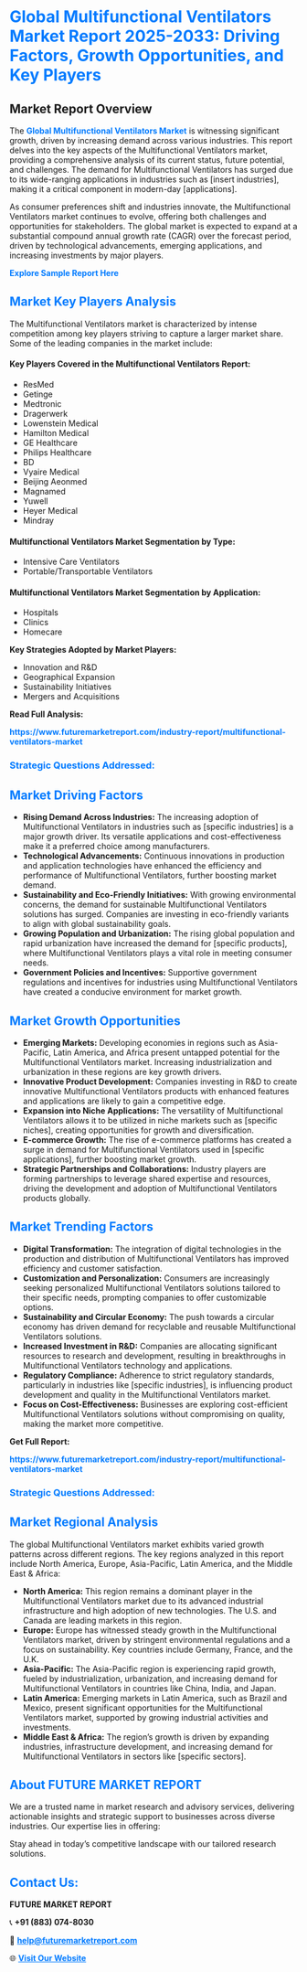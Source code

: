 <h1 style="color: #007BFF;">Global Multifunctional Ventilators Market Report 2025-2033: Driving Factors, Growth Opportunities, and Key Players</h1>

<section id="overview">
<h2>Market Report Overview</h2>
<p>The <a href="https://www.futuremarketreport.com/industry-report/multifunctional-ventilators-market" style="color: #007BFF; text-decoration: none;"><strong>Global Multifunctional Ventilators Market</strong></a> is witnessing significant growth, driven by increasing demand across various industries. This report delves into the key aspects of the Multifunctional Ventilators market, providing a comprehensive analysis of its current status, future potential, and challenges. The demand for Multifunctional Ventilators has surged due to its wide-ranging applications in industries such as [insert industries], making it a critical component in modern-day [applications].</p>
<p>As consumer preferences shift and industries innovate, the Multifunctional Ventilators market continues to evolve, offering both challenges and opportunities for stakeholders. The global market is expected to expand at a substantial compound annual growth rate (CAGR) over the forecast period, driven by technological advancements, emerging applications, and increasing investments by major players.</p>
</section>

<section id="overview">
<p><a href="https://www.futuremarketreport.com/request-sample/reportId=77997" style="color: #007BFF; text-decoration: none;"><strong>Explore Sample Report Here</strong></a></p>
</section>

<section id="key-players">
<h2 style="color: #007BFF;">Market Key Players Analysis</h2>
<p>The Multifunctional Ventilators market is characterized by intense competition among key players striving to capture a larger market share. Some of the leading companies in the market include:</p>
<h4>Key Players Covered in the Multifunctional Ventilators Report:</h4>
<ul><li>ResMed</li><li>Getinge</li><li>Medtronic</li><li>Dragerwerk</li><li>Lowenstein Medical</li><li>Hamilton Medical</li><li>GE Healthcare</li><li>Philips Healthcare</li><li>BD</li><li>Vyaire Medical</li><li>Beijing Aeonmed</li><li>Magnamed</li><li>Yuwell</li><li>Heyer Medical</li><li>Mindray</li></ul>
<h4>Multifunctional Ventilators Market Segmentation by Type:</h4>
<ul><li>Intensive Care Ventilators</li><li>Portable/Transportable Ventilators</li></ul>

<h4>Multifunctional Ventilators Market Segmentation by Application:</h4>
<ul><li>Hospitals</li><li>Clinics</li><li>Homecare</li></ul>
<p><strong>Key Strategies Adopted by Market Players:</strong></p>
<ul>
<li>Innovation and R&D</li>
<li>Geographical Expansion</li>
<li>Sustainability Initiatives</li>
<li>Mergers and Acquisitions</li>
</ul>
</section>

<section>
<p><strong>Read Full Analysis: </strong></p><a href="https://www.futuremarketreport.com/industry-report/multifunctional-ventilators-market" style="color: #007BFF; text-decoration: none;"><strong>https://www.futuremarketreport.com/industry-report/multifunctional-ventilators-market</strong></a>
<h3 style="color: #007BFF;">Strategic Questions Addressed:</h3>
</section>

<section id="driving-factors">
<h2 style="color: #007BFF;">Market Driving Factors</h2>
<ul>
<li><strong>Rising Demand Across Industries:</strong> The increasing adoption of Multifunctional Ventilators in industries such as [specific industries] is a major growth driver. Its versatile applications and cost-effectiveness make it a preferred choice among manufacturers.</li>
<li><strong>Technological Advancements:</strong> Continuous innovations in production and application technologies have enhanced the efficiency and performance of Multifunctional Ventilators, further boosting market demand.</li>
<li><strong>Sustainability and Eco-Friendly Initiatives:</strong> With growing environmental concerns, the demand for sustainable Multifunctional Ventilators solutions has surged. Companies are investing in eco-friendly variants to align with global sustainability goals.</li>
<li><strong>Growing Population and Urbanization:</strong> The rising global population and rapid urbanization have increased the demand for [specific products], where Multifunctional Ventilators plays a vital role in meeting consumer needs.</li>
<li><strong>Government Policies and Incentives:</strong> Supportive government regulations and incentives for industries using Multifunctional Ventilators have created a conducive environment for market growth.</li>
</ul>
</section>

<section id="growth-opportunities">
<h2 style="color: #007BFF;">Market Growth Opportunities</h2>
<ul>
<li><strong>Emerging Markets:</strong> Developing economies in regions such as Asia-Pacific, Latin America, and Africa present untapped potential for the Multifunctional Ventilators market. Increasing industrialization and urbanization in these regions are key growth drivers.</li>
<li><strong>Innovative Product Development:</strong> Companies investing in R&D to create innovative Multifunctional Ventilators products with enhanced features and applications are likely to gain a competitive edge.</li>
<li><strong>Expansion into Niche Applications:</strong> The versatility of Multifunctional Ventilators allows it to be utilized in niche markets such as [specific niches], creating opportunities for growth and diversification.</li>
<li><strong>E-commerce Growth:</strong> The rise of e-commerce platforms has created a surge in demand for Multifunctional Ventilators used in [specific applications], further boosting market growth.</li>
<li><strong>Strategic Partnerships and Collaborations:</strong> Industry players are forming partnerships to leverage shared expertise and resources, driving the development and adoption of Multifunctional Ventilators products globally.</li>
</ul>
</section>

<section id="trending-factors">
<h2 style="color: #007BFF;">Market Trending Factors</h2>
<ul>
<li><strong>Digital Transformation:</strong> The integration of digital technologies in the production and distribution of Multifunctional Ventilators has improved efficiency and customer satisfaction.</li>
<li><strong>Customization and Personalization:</strong> Consumers are increasingly seeking personalized Multifunctional Ventilators solutions tailored to their specific needs, prompting companies to offer customizable options.</li>
<li><strong>Sustainability and Circular Economy:</strong> The push towards a circular economy has driven demand for recyclable and reusable Multifunctional Ventilators solutions.</li>
<li><strong>Increased Investment in R&D:</strong> Companies are allocating significant resources to research and development, resulting in breakthroughs in Multifunctional Ventilators technology and applications.</li>
<li><strong>Regulatory Compliance:</strong> Adherence to strict regulatory standards, particularly in industries like [specific industries], is influencing product development and quality in the Multifunctional Ventilators market.</li>
<li><strong>Focus on Cost-Effectiveness:</strong> Businesses are exploring cost-efficient Multifunctional Ventilators solutions without compromising on quality, making the market more competitive.</li>
</ul>
</section>

<section>
<p><strong>Get Full Report: </strong></p><a href="https://www.futuremarketreport.com/industry-report/multifunctional-ventilators-market" style="color: #007BFF; text-decoration: none;"><strong>https://www.futuremarketreport.com/industry-report/multifunctional-ventilators-market</strong></a>
<h3 style="color: #007BFF;">Strategic Questions Addressed:</h3>
</section>


<section id="regional-analysis">
<h2 style="color: #007BFF;">Market Regional Analysis</h2>
<p>The global Multifunctional Ventilators market exhibits varied growth patterns across different regions. The key regions analyzed in this report include North America, Europe, Asia-Pacific, Latin America, and the Middle East & Africa:</p>
<ul>
<li><strong>North America:</strong> This region remains a dominant player in the Multifunctional Ventilators market due to its advanced industrial infrastructure and high adoption of new technologies. The U.S. and Canada are leading markets in this region.</li>
<li><strong>Europe:</strong> Europe has witnessed steady growth in the Multifunctional Ventilators market, driven by stringent environmental regulations and a focus on sustainability. Key countries include Germany, France, and the U.K.</li>
<li><strong>Asia-Pacific:</strong> The Asia-Pacific region is experiencing rapid growth, fueled by industrialization, urbanization, and increasing demand for Multifunctional Ventilators in countries like China, India, and Japan.</li>
<li><strong>Latin America:</strong> Emerging markets in Latin America, such as Brazil and Mexico, present significant opportunities for the Multifunctional Ventilators market, supported by growing industrial activities and investments.</li>
<li><strong>Middle East & Africa:</strong> The region’s growth is driven by expanding industries, infrastructure development, and increasing demand for Multifunctional Ventilators in sectors like [specific sectors].</li>
</ul>
</section>

<footer>
<h2 style="color: #007BFF;">About FUTURE MARKET REPORT</h2>
<p>We are a trusted name in market research and advisory services, delivering actionable insights and strategic support to businesses across diverse industries. Our expertise lies in offering:</p>

<p>Stay ahead in today’s competitive landscape with our tailored research solutions.</p>

<h2 style="color: #007BFF;">Contact Us:</h2>
<p><strong>FUTURE MARKET REPORT</strong></p>
<p>📞 <strong>+91 (883) 074-8030</strong></p>
<p>📧 <strong><a href="mailto:help@futuremarketreport.com" style="color: #007BFF;">help@futuremarketreport.com</a></strong></p>
<p>🌐 <strong><a href="https://www.futuremarketreport.com/" style="color: #007BFF;">Visit Our Website</a></strong></p>
</footer>